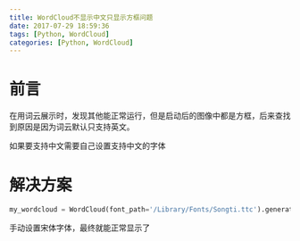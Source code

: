 ```yaml
---
title: WordCloud不显示中文只显示方框问题
date: 2017-07-29 18:59:36
tags: [Python, WordCloud]
categories: [Python, WordCloud]
---
```


# 前言

在用词云展示时，发现其他能正常运行，但是启动后的图像中都是方框，后来查找到原因是因为词云默认只支持英文。

如果要支持中文需要自己设置支持中文的字体

# 解决方案

```python
my_wordcloud = WordCloud(font_path='/Library/Fonts/Songti.ttc').generate(wl_space_split)

```

手动设置宋体字体，最终就能正常显示了